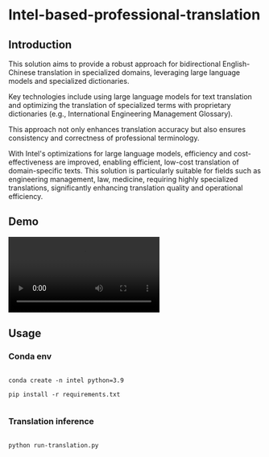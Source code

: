 # Intel-based-professional-translation

## Introduction

This solution aims to provide a robust approach for bidirectional English-Chinese translation in specialized domains, leveraging large language models and specialized dictionaries.

Key technologies include using large language models for text translation and optimizing the translation of specialized terms with proprietary dictionaries (e.g., International Engineering Management Glossary).

This approach not only enhances translation accuracy but also ensures consistency and correctness of professional terminology.

With Intel's optimizations for large language models, efficiency and cost-effectiveness are improved, enabling efficient, low-cost translation of domain-specific texts. This solution is particularly suitable for fields such as engineering management, law, medicine, requiring highly specialized translations, significantly enhancing translation quality and operational efficiency.

## Demo

![Intel-based-professional-translation](demo-videos/intel_demo.mp4)

## Usage

### Conda env

```

conda create -n intel python=3.9

pip install -r requirements.txt


```

### Translation inference

```

python run-translation.py

```
